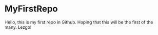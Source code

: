 # MyFirstRepo

Hello, this is my first repo in Github. Hoping that this will be the first of the many. Lezgo!
